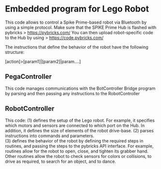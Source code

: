 # Embedded program for Lego Robot

This code allows to control a Spike Prime-based robot via Bluetooth by using a simple protocol.
Make sure that the SPIKE Prime Hub is flashed with pybricks > https://pybricks.com/
You can then upload robot-specific code to the Hub by using > https://code.pybricks.com/

The instructions that define the behavior of the robot have the following structure:

[action]>[param1]|[param2]|param....]

## PegaController

This code manages communications with the BotController Bridge program by parsing and then passing any instructions to the RobotController

## RobotController

This code: (1) defines the setup of the Lego robot. For example, it specifies which motors and sensors are connected to which port on the Hub. In addition, it defines the size of elements of the robot drive-base.
(2) parses instructions into commands and parameters.  
(3) defines the behavior of the robot by defining the required steps in routines, and passing the steps to the pybricks API interface. For example, routines allow for the robot to open, close, and tighten its grabber hand. Other routines allow the robot to check sensors for colors or collisions, to drive as required, to search for an object, and to dance.

